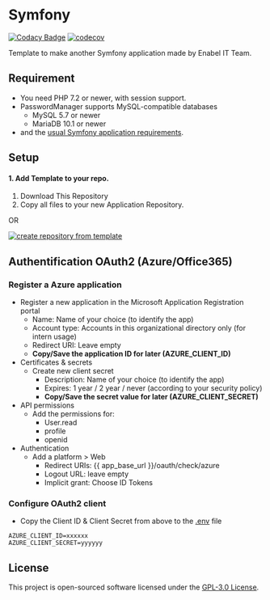 # Symfony

[![Codacy Badge](https://app.codacy.com/project/badge/Grade/46368121c35c4c3c87a0c7509a38bdfd)](https://www.codacy.com/gh/Enabel/Symfony/dashboard?utm_source=github.com&amp;utm_medium=referral&amp;utm_content=Enabel/Symfony&amp;utm_campaign=Badge_Grade)
[![codecov](https://codecov.io/gh/Enabel/Symfony/branch/master/graph/badge.svg?token=2SBGJF8KGT)](https://codecov.io/gh/Enabel/Symfony)

Template to make another Symfony application made by Enabel IT Team.

## Requirement
* You need PHP 7.2 or newer, with session support.
* PasswordManager supports MySQL-compatible databases
    * MySQL 5.7 or newer
    * MariaDB 10.1 or newer
* and the [usual Symfony application requirements][1].

## Setup

#### 1. Add Template to your repo.

1. Download This Repository
2. Copy all files to your new Application Repository.

OR

<a href="https://github.com/Enabel/symfony/generate">
<img src="https://user-images.githubusercontent.com/16992394/65464461-20c95880-de5a-11e9-9bf0-fc79d125b99e.png" alt="create repository from template"></a>

## Authentification OAuth2 (Azure/Office365)
### Register a Azure application
* Register a new application in the Microsoft Application Registration portal
  * Name: Name of your choice (to identify the app)
  * Account type: Accounts in this organizational directory only (for intern usage)
  * Redirect URI: Leave empty
  * **Copy/Save the application ID for later (AZURE_CLIENT_ID)**
* Certificates & secrets
  * Create new client secret
    * Description: Name of your choice (to identify the app)
    * Expires: 1 year / 2 year / never (according to your security policy)
    * **Copy/Save the secret value for later (AZURE_CLIENT_SECRET)**
* API permissions
  * Add the permissions for:
    * User.read
    * profile
    * openid
* Authentication
  * Add a platform > Web
    * Redirect URIs: {{ app_base_url }}/oauth/check/azure
    * Logout URL: leave empty
    * Implicit grant: Choose ID Tokens
    
### Configure OAuth2 client
- Copy the Client ID & Client Secret from above to the [.env](.env) file
```dotenv
AZURE_CLIENT_ID=xxxxxx
AZURE_CLIENT_SECRET=yyyyyy
```

## License

This project is open-sourced software licensed under the [GPL-3.0 License](LICENSE).

[1]: https://symfony.com/doc/current/reference/requirements.html